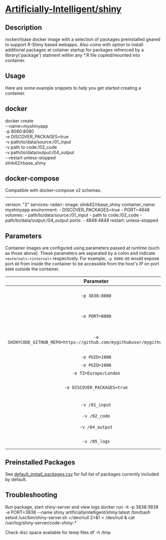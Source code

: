 # [Artificially-Intelligent/shiny](https://github.com/Artificially-Intelligent/shiny)

## Description
rocker/rbase docker image with a selection of packages preinstalled geared to support R-Shiny based webapps. Also come with option to install additional packages at cotainer startup for packages refrenced by a library('package') statment within any *.R file copied/mounted into container.  

## Usage

Here are some example snippets to help you get started creating a container.

## docker

docker create \
  --name=myshinyapp \
  -p 8080:8080 \
  -e DISCOVER_PACKAGES=true \
  -v path/to/data/source:/01_input \
  -v path to code:/02_code \
  -v path/to/data/output:/04_output \
  --restart unless-stopped \
  slink42/rbase_shiny

## docker-compose

Compatible with docker-compose v2 schemas.

---
version: "2"
services:
  radarr:
    image: slink42/rbase_shiny
    container_name: myshinyapp
    environment:
      - DISCOVER_PACKAGES=true
      - PORT=4848
    volumes:
      - path/to/data/source:/01_input
      - path to code:/02_code
      - path/to/data/output:/04_output
    ports:
      - 4848:4848
    restart: unless-stopped

## Parameters

Container images are configured using parameters passed at runtime (such as those above). These parameters are separated by a colon and indicate `<external>:<internal>` respectively. For example, `-p 8080:80` would expose port `80` from inside the container to be accessible from the host's IP on port `8080` outside the container.

| Parameter | Function |
| :----: | --- |
| `-p 3838:8080` | Specify a port mapping from container to host for shiny server web ui. Port value after the : should match that defined by PORT environment variable or the default value 8080 |
| `-e PORT=8080` | Specify a port for shiny to use inside the container. Included to support deployment to google cloud run. If not set default value is 8080 |
| `-e SHINYCODE_GITHUB_REPO=https://github.com/mygithubuser/mygithubrepo.git` | Specifiy a url for a github repo to copy to code directory at container runtime. Note only supports https, not ssh. Private repo can be added by including an access token in the url eg. https://myaccesstoken@github.com/mygithubuser/mygithubrepo.git | 
| `-e PUID=1000` | for UserID - see below for explanation |
| `-e PGID=1000` | for GroupID - see below for explanation |
| `-e TZ=Europe/London` | Specify a timezone to use EG Europe/London. |
| `-e DISCOVER_PACKAGES=true` | Set true to have  *.R files in /code & /02_code directories + subdirectories scanned for library(package) entries. Missing package will be installed as part of contrianer startup. |
| `-v /01_input` | Placeholder folder for source data mapping. R-Shiny apps can map to this location using ../01_input |
| `-v /02_code` | The web root for shiny. R shiny code reside here. |
| `-v /04_output` | Placeholder folder for output data storage. R-Shiny apps can map to this location using ../04_output |
| `-v /05_logs` | Placeholder folder for log file output. R-Shiny apps can map to this location using ../05_logs |


## Preinstalled Packages

See [default_install_packages.csv](https://github.com/Artificially-Intelligent/shiny/blob/master/default_install_packages.csv) for full list of packages currently included by default.

## Troubleshooting

Run package, start shiny-server and view logs
 docker run -it -p 3838:3838 -e PORT=3838 --name shiny artificiallyintelligent/shiny:latest /bin/bash
 setsid /usr/bin/shiny-server.sh >/dev/null 2>&1 < /dev/null &
 cat /var/log/shiny-server/code-shiny-*

Check disc space available for temp files
 df -h /tmp
